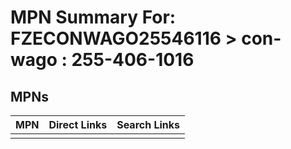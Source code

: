 



# MPN Summary For: FZECONWAGO25546116 > con-wago : 255-406-1016

## MPNs
  

|MPN|Direct Links|Search Links|
| :--- | :--- | :--- |
||||
